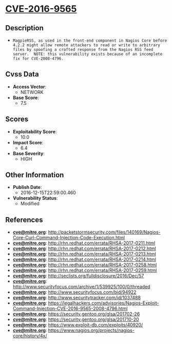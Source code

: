 
# [CVE-2016-9565](http://packetstormsecurity.com/files/140169/Nagios-Core-Curl-Command-Injection-Code-Execution.html)

## Description

- `MagpieRSS, as used in the front-end component in Nagios Core before 4.2.2 might allow remote attackers to read or write to arbitrary files by spoofing a crafted response from the Nagios RSS feed server.  NOTE: this vulnerability exists because of an incomplete fix for CVE-2008-4796.`

## Cvss Data

- **Access Vector**:
  - NETWORK
- **Base Score**:
  - 7.5

## Scores

- **Exploitability Score**:
  - 10.0
- **Impact Score**:
  - 6.4
- **Base Severity**:
  - HIGH

## Other Information

- **Publish Date**:
  - 2016-12-15T22:59:00.460
- **Vulnerability Status**:
  - Modified

## References

- **cve@mitre.org**: http://packetstormsecurity.com/files/140169/Nagios-Core-Curl-Command-Injection-Code-Execution.html
- **cve@mitre.org**: http://rhn.redhat.com/errata/RHSA-2017-0211.html
- **cve@mitre.org**: http://rhn.redhat.com/errata/RHSA-2017-0212.html
- **cve@mitre.org**: http://rhn.redhat.com/errata/RHSA-2017-0213.html
- **cve@mitre.org**: http://rhn.redhat.com/errata/RHSA-2017-0214.html
- **cve@mitre.org**: http://rhn.redhat.com/errata/RHSA-2017-0258.html
- **cve@mitre.org**: http://rhn.redhat.com/errata/RHSA-2017-0259.html
- **cve@mitre.org**: http://seclists.org/fulldisclosure/2016/Dec/57
- **cve@mitre.org**: http://www.securityfocus.com/archive/1/539925/100/0/threaded
- **cve@mitre.org**: http://www.securityfocus.com/bid/94922
- **cve@mitre.org**: http://www.securitytracker.com/id/1037488
- **cve@mitre.org**: https://legalhackers.com/advisories/Nagios-Exploit-Command-Injection-CVE-2016-9565-2008-4796.html
- **cve@mitre.org**: https://security.gentoo.org/glsa/201702-26
- **cve@mitre.org**: https://security.gentoo.org/glsa/201710-20
- **cve@mitre.org**: https://www.exploit-db.com/exploits/40920/
- **cve@mitre.org**: https://www.nagios.org/projects/nagios-core/history/4x/
